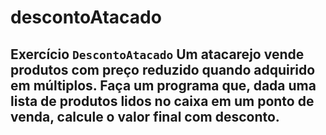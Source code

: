 # descontoAtacado
## Exercício `DescontoAtacado`  Um atacarejo vende produtos com preço reduzido quando adquirido em múltiplos. Faça um programa que, dada uma lista de produtos lidos no caixa em um ponto de venda, calcule o valor final com desconto.  
